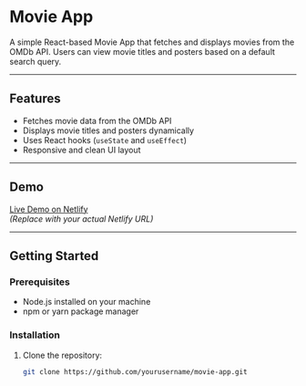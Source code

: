 # Movie App

A simple React-based Movie App that fetches and displays movies from the OMDb API. Users can view movie titles and posters based on a default search query.

---

## Features

- Fetches movie data from the OMDb API
- Displays movie titles and posters dynamically
- Uses React hooks (`useState` and `useEffect`)
- Responsive and clean UI layout

---

## Demo

[Live Demo on Netlify](https://your-netlify-site-url.netlify.app)  
*(Replace with your actual Netlify URL)*

---

## Getting Started

### Prerequisites

- Node.js installed on your machine
- npm or yarn package manager

### Installation

1. Clone the repository:

   ```bash
   git clone https://github.com/yourusername/movie-app.git
